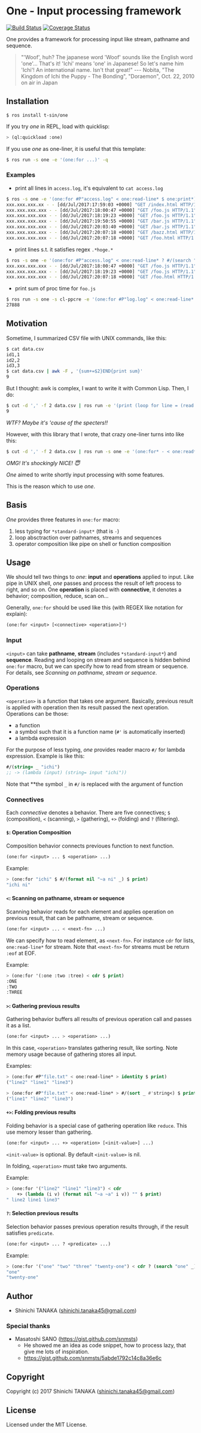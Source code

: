 # One - Input processing framework

[![Build Status](https://travis-ci.org/t-sin/one.svg?branch=master)](https://travis-ci.org/t-sin/one)
[![Coverage Status](https://coveralls.io/repos/github/t-sin/one/badge.svg?branch=master)](https://coveralls.io/github/t-sin/one?branch=master)

One provides a framework for processing input like stream, pathname and sequence.

> "'Woof', huh? The japanese word 'Woof' sounds like the English word 'one'... That's it! 'Ichi' means 'one' in Japanese! So let's name him 'Ichi'! An international name. Isn't that great!"
> --- Nobita, "The Kingdom of Ichi the Puppy - The Bonding", "Doraemon", Oct. 22, 2010 on air in Japan

## Installation

```
$ ros install t-sin/one
```

If you try *one* in REPL, load with quicklisp:

```lisp
> (ql:quickload :one)
```

If you use *one* as one-liner, it is useful that this template:

```sh
$ ros run -s one -e '(one:for ...)' -q
```

### Examples

- print all lines in `access.log`, it's equivalent to `cat access.log`

```sh
$ ros -s one -e '(one:for #P"access.log" < one:read-line* $ one:print*)' -q
xxx.xxx.xxx.xx - - [dd/Jul/2017:17:59:03 +0000] "GET /index.html HTTP/1.1" 206 31140 "-" "UserAgentName"
xxx.xxx.xxx.xxx - - [dd/Jul/2017:18:00:47 +0000] "GET /foo.js HTTP/1.1" 200 13944 "-" "UserAgentName"
xxx.xxx.xxx.xxx - - [dd/Jul/2017:18:19:23 +0000] "GET /foo.js HTTP/1.1" 200 13944 "-" "UserAgentName"
xxx.xxx.xxx.xxx - - [dd/Jul/2017:19:50:55 +0000] "GET /bar.js HTTP/1.1" 200 13944 "-" "Mozilla/5.0 ..."
xxx.xxx.xxx.xxx - - [dd/Jul/2017:20:03:40 +0000] "GET /bar.js HTTP/1.1" 200 13944 "-" "Mozilla/5.0 ..."
xxx.xxx.xxx.xxx - - [dd/Jul/2017:20:07:18 +0000] "GET /bazz.html HTTP/1.1" 200 13944 "-" "..."
xxx.xxx.xxx.xxx - - [dd/Jul/2017:20:07:18 +0000] "GET /foo.html HTTP/1.1" 200 13944 "-" "..."
```

- print lines s.t. it satisfies regex `.*hoge.*`

```sh
$ ros -s one -e '(one:for #P"access.log" < one:read-line* ? #/(search "foo" _) $ one:print*)' -q
xxx.xxx.xxx.xxx - - [dd/Jul/2017:18:00:47 +0000] "GET /foo.js HTTP/1.1" 200 13944 "-" "UserAgentName"
xxx.xxx.xxx.xxx - - [dd/Jul/2017:18:19:23 +0000] "GET /foo.js HTTP/1.1" 200 13944 "-" "UserAgentName"
xxx.xxx.xxx.xxx - - [dd/Jul/2017:20:07:18 +0000] "GET /foo.html HTTP/1.1" 200 13944 "-" "..."
```

- print sum of proc time for `foo.js`

```sh
$ ros run -s one -s cl-ppcre -e '(one:for #P"log.log" < one:read-line* ? #/(search "foo.js" _) $ #/(ppcre:regex-replace ".+200 (\\d+).+" _ "\\1") $ parse-integer +> + 0 $ one:print*)' -q
27888
```


## Motivation

Sometime, I summarized CSV file with UNIX commands, like this:

```sh
$ cat data.csv
id1,1
id2,2
id3,3
$ cat data.csv | awk -F , '{sum+=$2}END{print sum}'
9
```

But I thought: awk is complex, I want to write it with Common Lisp. Then, I do:

```sh
$ cut -d ',' -f 2 data.csv | ros run -e '(print (loop for line = (read *standard-input* nil :eof) until (eq :eof line) sum line))' -q
9
```

*WTF? Maybe it's 'cause of the specters!!*

However, with this library that I wrote, that crazy one-liner turns into like this:

```sh
$ cut -d ',' -f 2 data.csv | ros run -s one -e '(one:for* - < one:read* +> + 0)' -q
```

*OMG! It's shockingly NICE! 😇*

*One* aimed to write shortly input processing with some features.

This is the reason which to use *one*.


## Basis

*One* provides three features in `one:for` macro:

1. less typing for `*standard-input*` (that is `-`)
2. loop absctraction over pathnames, streams and sequences
3. operator composition like pipe on shell or function composition

## Usage

We should tell two things to *one*: **input** and **operations** applied to input. Like pipe in UNIX shell, *one* passes and process the result of left process to right, and so on. One **operation** is placed with **connective**, it denotes a behavior; composition, reduce, scan on...

Generally, `one:for` should be used like this (with REGEX like notation for explain):

```lisp
(one:for <input> [<connective> <operation>]*)
```

### Input

`<input>` can take **pathname**, **stream** (includes `*standard-input*`) and **sequence**. Reading and looping on stream and sequence is hidden behind `one:for` macro, but we can specify how to read from stream or sequence. For details, see *Scanning on pathname, stream or sequence*.

### Operations

`<operation>` is a function that takes one argument. Basically, previous result is applied with operation then its result passed the next operation. Operations can be those:

- a function
- a symbol such that it is a function name (`#'` is automatically inserted)
- a lambda expression

For the purpose of less typing, *one* provides reader macro `#/` for lambda expression. Example is like this:

```lisp
#/(string= _ "ichi")
;; -> (lambda (input) (string= input "ichi"))
```

Note that **the symbol `_` in `#/` is replaced with the argument of function

### Connectives

Each *connective* denotes a behavior. There are five connectives; `$` (composition), `<` (scanning), `>` (gathering), `+>` (folding) and `?` (filtering).

#### `$`: Operation Composition

Composition behavior connects previoues function to next function.

```lisp
(one:for <input> ... $ <operation> ...)
```

Example:

```lisp
> (one:for "ichi" $ #/(format nil "~a ni" _) $ print)
"ichi ni"
```

#### `<`: Scanning on pathname, stream or sequence

Scanning behavior reads for each element and applies operation on previous result, that can be pathname, stream or sequence.

```lisp
(one:for <input> ... < <next-fn> ...)
```

We can specify how to read element, as `<next-fn>`. For instance `cdr` for lists, `one:read-line*` for stream. Note that `<next-fn>` for streams must be return `:eof` at EOF.

Example:

```lisp
> (one:for '(:one :two :tree) < cdr $ print)
:ONE
:TWO
:THREE
```

#### `>`: Gathering previous results

Gathering behavior buffers all results of previous operation call and passes it as a list.

```lisp
(one:for <input> ... > <operation> ...)
```

In this case, `<operation>` translates gathering result, like sorting. Note memory usage because of gathering stores all input.

Examples:

```lisp
> (one:for #P"file.txt" < one:read-line* > identity $ print)
("line2" "line1" "line3")

> (one:for #P"file.txt" < one:read-line* > #/(sort _ #'string<) $ print)
("line1" "line2" "line3")
```

#### `+>`: Folding previous results

Folding behavior is a special case of gathering operation like `reduce`. This use memory lesser than gathering.

```lisp
(one:for <input> ... +> <operation> [<init-value>] ...)
```

`<init-value>` is optional. By default `<init-value>` is nil.

In folding, `<operation>` must take two arguments.

Example:

```lisp
> (one:for '("line2" "line1" "line3") < cdr
    +> (lambda (i v) (format nil "~a ~a" i v)) "" $ print)
" line2 line1 line3"
```

#### `?`: Selection previous results

Selection behavior passes previous operation results through, if the result satisfies `predicate`.

```lisp
(one:for <input> ... ? <predicate> ...)
```

Example:

```lisp
> (one:for '("one" "two" "three" "twenty-one") < cdr ? (search "one" _) $ print)
"one"
"twenty-one"
```

## Author

- Shinichi TANAKA (shinichi.tanaka45@gmail.com)

### Special thanks

- Masatoshi SANO (https://gist.github.com/snmsts)
    - He showed me an idea as code snippet, how to process lazy, that give me lots of inspiration.
    - https://gist.github.com/snmsts/5abde1792c14c8a36e6c

## Copyright

Copyright (c) 2017 Shinichi TANAKA (shinichi.tanaka45@gmail.com)

## License

Licensed under the MIT License.
